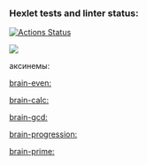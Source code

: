 ### Hexlet tests and linter status:
[![Actions Status](https://github.com/CergChelpanov/python-project-lvl1/workflows/hexlet-check/badge.svg)](https://github.com/CergChelpanov/python-project-lvl1/actions)

<a href="https://codeclimate.com/github/codeclimate/codeclimate/maintainability"><img src="https://api.codeclimate.com/v1/badges/a99a88d28ad37a79dbf6/maintainability" /></a>

аксинемы:
<a href="" target="_blank">

brain-even:
<a href="https://asciinema.org/a/oloS1qyFdp9ZE3Z89KkR7iQ3m" target="_blank">

brain-calc:
 <a href="https://asciinema.org/a/hQVvMrHgDuihbOv9LkfGLvMwK" target="_blank">

brain-gcd:
<a href="https://asciinema.org/a/Kt0HkQ3wy4hExnZgQ7CDNVv7d" target="_blank">

brain-progression:
<a href="https://asciinema.org/a/fjp2ak42E33Z2vSaIqg438fWY" target="_blank">

brain-prime:
<a href="https://asciinema.org/a/1LjQcjolGfZDCxcoN7GhrmilG" target="_blank">
